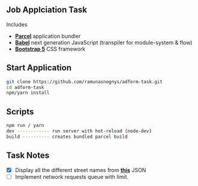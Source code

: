## Job Applciation Task

Includes

- [**Parcel**](https://parceljs.org/getting_started.html/) application bundler
- [**Babel**](https://babeljs.io/) next generation JavaScript (transpiler for module-system & flow)
- [**Bootstrap 5**](https://blog.getbootstrap.com/2020/06/16/bootstrap-5-alpha//) CSS framework

## Start Application

```bash
git clone https://github.com/ramunasnognys/adform-task.git
cd adform-task
npm/yarn install
```

## Scripts 

```bash
npm run / yarn
dev ------------ run server with hot-reload (node-dev)
build ---------- creates bundled parcel build
```

## Task Notes

- [x] Display all the different street names from [**this**](https://raw.githubusercontent.com/zemirco/sf-city-lots-json/master/citylots.json) JSON
- [ ] Implement network requests queue with limit.
